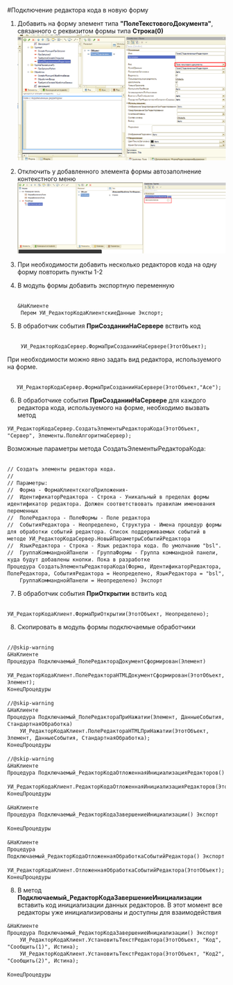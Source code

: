 #Подключение редактора кода в новую форму

1. Добавить на форму элемент типа **"ПолеТекстовогоДокумента"**, связанного с реквизитом формы типа **Строка(0)**
![](./%D0%9F%D0%BE%D0%BB%D0%B5%D0%A2%D0%B5%D0%BA%D1%81%D1%82%D0%BE%D0%B2%D0%BE%D0%B3%D0%BE%D0%94%D0%BE%D0%BA%D1%83%D0%BC%D0%B5%D0%BD%D1%82%D0%B0.png)

2. Отключить у добавленного элемента формы автозаполнение контекстного меню
![](./2022-07-31_15-30.png)

3. При необходимости добавить несколько редакторов кода на одну форму повторить пункты 1-2
4. В модуль формы добавить экспортную переменную 
   ```bsl

   &НаКлиенте
    Перем УИ_РедакторКодаКлиентскиеДанные Экспорт;
   ```
5. В обработчик события **ПриСозданииНаСервере** вствить код

   ```bsl

 	УИ_РедакторКодаСервер.ФормаПриСозданииНаСервере(ЭтотОбъект);
   ```
При необходимости можно явно задать вид редактора, используемого на форме. 

 ```bsl

	УИ_РедакторКодаСервер.ФормаПриСозданииНаСервере(ЭтотОбъект,"Ace");
   ```

6. В обработчике события **ПриСозданииНаСервере** для каждого редактора кода, используемого на форме,  необходимо вызвать метод

 ```bsl
УИ_РедакторКодаСервер.СоздатьЭлементыРедактораКода(ЭтотОбъект, "Сервер", Элементы.ПолеАлгоритмаСервер);
```

Возможные параметры метода СоздатьЭлементыРедактораКода:

```bsl

// Создать элементы редактора кода.
// 
// Параметры:
//  Форма - ФормаКлиентскогоПриложения-
//  ИдентификаторРедактора - Строка - Уникальный в пределах формы идентификатор редактора. Должен соответствовать правилам именования переменных
//  ПолеРедактора - ПолеФормы - Поле редактора
//  СобытияРедактора - Неопределено, Структура - Имена процедур формы для обработки событий редактора. Список поддерживаемых событий в методе УИ_РедакторКодаСервер.НовыйПараметрыСобытийРедактора
//  ЯзыкРедактора - Строка - Язык редактора кода. По умолчанию "bsl". 
//  ГруппаКомманднойПанели - ГруппаФормы - Группа коммандной панели, куда будут добавлены кнопки. Пока в разработке
Процедура СоздатьЭлементыРедактораКода(Форма, ИдентификаторРедактора, ПолеРедактора, СобытияРедактора = Неопределено, ЯзыкРедактора = "bsl",
	ГруппаКомманднойПанели = Неопределено) Экспорт
```

7. В обработчик события **ПриОткрытии** вствить код

```bsl

УИ_РедакторКодаКлиент.ФормаПриОткрытии(ЭтотОбъект, Неопределено);

```
8. Скопировать в модуль формы подключаемые обработчики

```bsl

//@skip-warning
&НаКлиенте
Процедура Подключаемый_ПолеРедактораДокументСформирован(Элемент)
	УИ_РедакторКодаКлиент.ПолеРедактораHTMLДокументСформирован(ЭтотОбъект, Элемент);
КонецПроцедуры

//@skip-warning
&НаКлиенте
Процедура Подключаемый_ПолеРедактораПриНажатии(Элемент, ДанныеСобытия, СтандартнаяОбработка)
	УИ_РедакторКодаКлиент.ПолеРедактораHTMLПриНажатии(ЭтотОбъект, Элемент, ДанныеСобытия, СтандартнаяОбработка);
КонецПроцедуры

//@skip-warning
&НаКлиенте
Процедура Подключаемый_РедакторКодаОтложеннаяИнициализацияРедакторов()
	УИ_РедакторКодаКлиент.РедакторКодаОтложеннаяИнициализацияРедакторов(ЭтотОбъект);
КонецПроцедуры

&НаКлиенте 
Процедура Подключаемый_РедакторКодаЗавершениеИнициализации() Экспорт

КонецПроцедуры

&НаКлиенте
Процедура Подключаемый_РедакторКодаОтложеннаяОбработкаСобытийРедактора() Экспорт
	УИ_РедакторКодаКлиент.ОтложеннаяОбработкаСобытийРедактора(ЭтотОбъект);
КонецПроцедуры

```

8. В метод **Подключаемый_РедакторКодаЗавершениеИнициализации** вставить код инициализации данных редакторов. В этот момент все редакторы уже инициализированы и доступны для взаимодействия

```bsl
&НаКлиенте 
Процедура Подключаемый_РедакторКодаЗавершениеИнициализации() Экспорт
	УИ_РедакторКодаКлиент.УстановитьТекстРедактора(ЭтотОбъект, "Код", "Сообщить(1)", Истина);
	УИ_РедакторКодаКлиент.УстановитьТекстРедактора(ЭтотОбъект, "Код2", "Сообщить(2)", Истина);

КонецПроцедуры


```